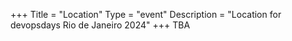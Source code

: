 +++
Title = "Location"
Type = "event"
Description = "Location for devopsdays Rio de Janeiro 2024"
+++
TBA
<!-- O evento será sediado no Business Center Mario Henrique Simonsen, na Barra de Tijuca, próximo ao shopping Village Mall e ao Barra Garden. Há uma estação de BRT bem em frente. -->

<br>
<!-- Endereço: <a href="https://www.google.com/maps/place/MHS+Eventos/@-22.9996081,-43.3449226,15z/data=!4m6!3m5!1s0x9bda145b6d9b95:0x17384d1a2b5a08c!8m2!3d-22.9996081!4d-43.3449226!16s%2Fg%2F11ckkwq3dx">Av. das Américas, 3434 - B. da Tijuca, Rio de Janeiro - RJ, 22640-102</a>
Uncomment this only if you have set the coordinates for your location in the config yaml. Get Latitude and Longitude of a Point: http://itouchmap.com/latlong.html -->
<!-- {{< event_map >}} -->

<!-- Edit and uncomment to let people know what accessibility features you have available -->
<!-- 
    Example from Minneapolis 2020

    We offer wheelchair-designated spaces, chairs, and standing options (with tall tables) in the mainstage session room; a quiet room; bathrooms labeled according to the facilities they contain; professional live captioning of mainstage sessions; ingredient labeling (based on data provided when registering); and private space (upon request) for those nursing. We'd also be happy to accommodate any other accessibility needs upon request: {{< email_organizers >}}    
-->
